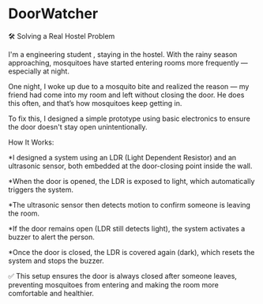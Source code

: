 # DoorWatcher
🛠️ Solving a Real Hostel Problem 

I'm a engineering student , staying in the hostel. With the rainy season approaching, mosquitoes have started entering rooms more frequently — especially at night.

One night, I woke up due to a mosquito bite and realized the reason — my friend had come into my room and left without closing the door. He does this often, and that’s how mosquitoes keep getting in.

To fix this, I designed a simple prototype using basic electronics to ensure the door doesn't stay open unintentionally.

How It Works:

*I designed a system using an LDR (Light Dependent Resistor) and an ultrasonic sensor, both embedded at the door-closing point inside the wall.

*When the door is opened, the LDR is exposed to light, which automatically triggers the system.

*The ultrasonic sensor then detects motion to confirm someone is leaving the room.

*If the door remains open (LDR still detects light), the system activates a buzzer to alert the person.

*Once the door is closed, the LDR is covered again (dark), which resets the system and stops the buzzer.

✅ This setup ensures the door is always closed after someone leaves, preventing mosquitoes from entering and making the room more comfortable and healthier.
